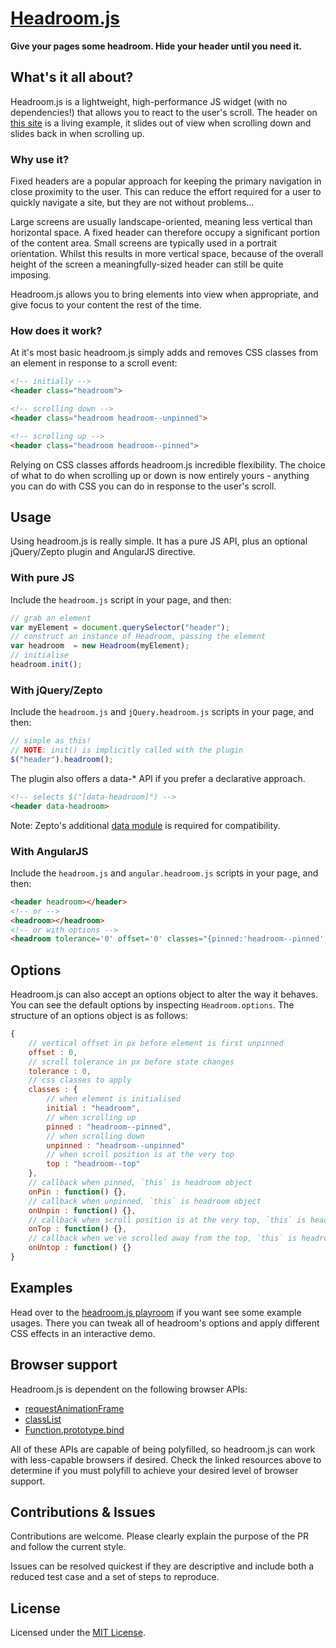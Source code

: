 # [Headroom.js](http://wicky.nillia.ms/headroom.js)

**Give your pages some headroom. Hide your header until you need it.**

## What's it all about?

Headroom.js is a lightweight, high-performance JS widget (with no dependencies!) that allows you to react to the user's scroll. The header on [this site](http://wicky.nillia.ms/headroom.js) is a living example, it slides out of view when scrolling down and slides back in when scrolling up.

### Why use it?

Fixed headers are a popular approach for keeping the primary navigation in close proximity to the user. This can reduce the effort required for a user to quickly navigate a site, but they are not without problems…

Large screens are usually landscape-oriented, meaning less vertical than horizontal space. A fixed header can therefore occupy a significant portion of the content area. Small screens are typically used in a portrait orientation. Whilst this results in more vertical space, because of the overall height of the screen a meaningfully-sized header can still be quite imposing.

Headroom.js allows you to bring elements into view when appropriate, and give focus to your content the rest of the time.

### How does it work?

At it's most basic headroom.js simply adds and removes CSS classes from an element in response to a scroll event:

```html
<!-- initially -->
<header class="headroom">

<!-- scrolling down -->
<header class="headroom headroom--unpinned">

<!-- scrolling up -->
<header class="headroom headroom--pinned">
```

Relying on CSS classes affords headroom.js incredible flexibility. The choice of what to do when scrolling up or down is now entirely yours - anything you can do with CSS you can do in response to the user's scroll.

## Usage

Using headroom.js is really simple. It has a pure JS API, plus an optional jQuery/Zepto plugin and AngularJS directive.

### With pure JS

Include the `headroom.js` script in your page, and then:

```js
// grab an element
var myElement = document.querySelector("header");
// construct an instance of Headroom, passing the element
var headroom  = new Headroom(myElement);
// initialise
headroom.init();
```

### With jQuery/Zepto

Include the `headroom.js` and `jQuery.headroom.js` scripts in your page, and then:

```js
// simple as this!
// NOTE: init() is implicitly called with the plugin
$("header").headroom();
```

The plugin also offers a data-* API if you prefer a declarative approach.

```html
<!-- selects $("[data-headroom]") -->
<header data-headroom>
```

Note: Zepto's additional [data module](https://github.com/madrobby/zepto#zepto-modules) is required for compatibility.

### With AngularJS

Include the `headroom.js` and `angular.headroom.js` scripts in your page, and then:

```html
<header headroom></header>
<!-- or -->
<headroom></headroom>
<!-- or with options -->
<headroom tolerance='0' offset='0' classes="{pinned:'headroom--pinned',unpinned:'headroom--unpinned',initial:'headroom'}"></headroom>
```

## Options

Headroom.js can also accept an options object to alter the way it behaves. You can see the default options by inspecting `Headroom.options`. The structure of an options object is as follows:

```js
{
    // vertical offset in px before element is first unpinned
    offset : 0,
    // scroll tolerance in px before state changes
    tolerance : 0,
    // css classes to apply
    classes : {
        // when element is initialised
        initial : "headroom",
        // when scrolling up
        pinned : "headroom--pinned",
        // when scrolling down
        unpinned : "headroom--unpinned"
        // when scroll position is at the very top
        top : "headroom--top"
    },
    // callback when pinned, `this` is headroom object
    onPin : function() {},
    // callback when unpinned, `this` is headroom object
    onUnpin : function() {},
    // callback when scroll position is at the very top, `this` is headroom object
    onTop : function() {},
    // callback when we've scrolled away from the top, `this` is headroom object
    onUntop : function() {}
}
```

## Examples

Head over to the [headroom.js playroom](http://wicky.nillia.ms/headroom.js/playroom/) if you want see some example usages. There you can tweak all of headroom's options and apply different CSS effects in an interactive demo.

## Browser support

Headroom.js is dependent on the following browser APIs:

* [requestAnimationFrame](http://caniuse.com/#feat=requestanimationframe)
* [classList](http://caniuse.com/#feat=classlist)
* [Function.prototype.bind](https://developer.mozilla.org/en-US/docs/Web/JavaScript/Reference/Global_Objects/Function/bind#Browser_compatibility)

All of these APIs are capable of being polyfilled, so headroom.js can work with less-capable browsers if desired. Check the linked resources above to determine if you must polyfill to achieve your desired level of browser support.

## Contributions & Issues

Contributions are welcome. Please clearly explain the purpose of the PR and follow the current style.

Issues can be resolved quickest if they are descriptive and include both a reduced test case and a set of steps to reproduce.

## License

Licensed under the [MIT License](http://www.opensource.org/licenses/mit-license.php).
